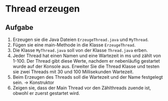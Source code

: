 # Thread erzeugen

## Aufgabe
1. Erzeugen sie die Java Dateien `ErzeugeThread.java` und `MyThread`.
2. Fügen sie eine main-Methode in die Klasse `ErzeugeThread`.
3. Die Klasse `MyThread.java` soll von der Klasse `Thread.java` erben.
4. Jeder Thread hat einen Namen und eine Wartezeit in ms und zählt von 1-100. Der Thread gibt diese Werte, nachdem er nebenläufig gestartet wurde auf der Konsole aus. Erweiter Sie die Thread Klasse und testen sie zwei Threads mit 30 und 100 Millisekunden Wartezeit.
5. Beim Erzeugen des Threads soll die Wartezeit und der Name festgelegt sein. -> Konstruktor
6. Zeigen sie, dass der Main Thread vor den Zählthreads zuende ist, obwohl er zuerst gestartet wird.